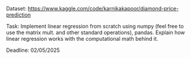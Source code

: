 Dataset:
https://www.kaggle.com/code/karnikakapoor/diamond-price-prediction

Task:
Implement linear regression from scratch using numpy (feel free to use the matrix mult. and other standard operations), pandas. Explain how linear regression works with the computational math behind it.

Deadline: 02/05/2025